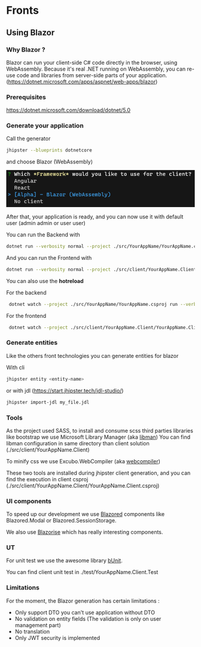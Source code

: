 # Fronts 

## Using Blazor

### Why Blazor ? 

Blazor can run your client-side C# code directly in the browser, using WebAssembly. Because it's real .NET running on WebAssembly, you can re-use code and libraries from server-side parts of your application. (https://dotnet.microsoft.com/apps/aspnet/web-apps/blazor)

### Prerequisites

https://dotnet.microsoft.com/download/dotnet/5.0

### Generate your application 

Call the generator

```bash
jhipster --blueprints dotnetcore
```

and choose Blazor (WebAssembly)

![front-choice](../assets/blazor-choice.png)

After that, your application is ready, and you can now use it with default user (admin admin or user user)

You can run the Backend with 

```bash
dotnet run --verbosity normal --project ./src/YourAppName/YourAppName.csproj
```

And you can run the Frontend with 

```bash
dotnet run --verbosity normal --project ./src/client/YourAppName.Client/YourAppName.Client.csproj
```

You can also use the **hotreload**

For the backend 
```bash
 dotnet watch --project ./src/YourAppName/YourAppName.csproj run --verbosity normal
 ```
 For the frontend 
```bash
 dotnet watch --project ./src/client/YourAppName.Client/YourAppName.Client.csproj run --verbosity normal
 ```

### Generate entities 

Like the others front technologies you can generate entities for blazor

With cli 
```bash
jhipster entity <entity-name>
```

or with jdl (https://start.jhipster.tech/jdl-studio/)
```bash
jhipster import-jdl my_file.jdl
```

### Tools 

As the project used SASS, to install and consume scss third parties libraries like bootstrap we use Microsoft Library Manager (aka [libman](https://github.com/aspnet/LibraryManager)) 
You can find libman configuration in same directory than client solution (./src/client/YourAppName.Client)

To minify css we use Excubo.WebCompiler (aka [webcompiler](https://github.com/excubo-ag/WebCompiler))

These two tools are installed during jhipster client generation, and you can find the execution in client csproj (./src/client/YourAppName.Client/YourAppName.Client.csproj)

### UI components 

To speed up our development we use [Blazored](https://github.com/Blazored) components like Blazored.Modal or Blazored.SessionStorage. 

We also use [Blazorise](https://github.com/stsrki/Blazorise) which has really interesting components.

### UT 

For unit test we use the awesome library [bUnit](https://github.com/egil/bUnit).

You can find client unit test in ./test/YourAppName.Client.Test

### Limitations 

For the moment, the Blazor generation has certain limitations : 

- Only support DTO you can't use application without DTO 
- No validation on entity fields (The validation is only on user management part)
- No translation 
- Only JWT security is implemented 
